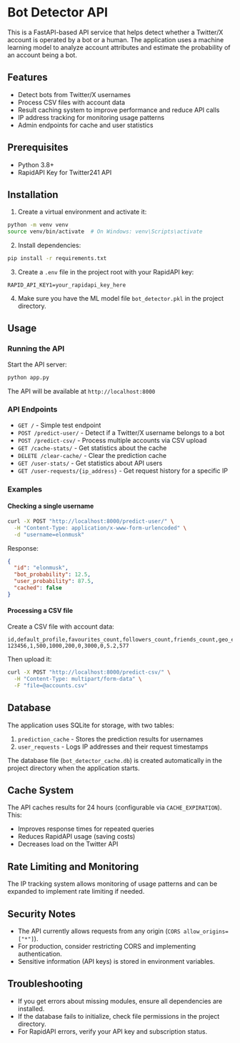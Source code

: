 # Bot Detector API

This is a FastAPI-based API service that helps detect whether a Twitter/X account is operated by a bot or a human. The application uses a machine learning model to analyze account attributes and estimate the probability of an account being a bot.

## Features

- Detect bots from Twitter/X usernames
- Process CSV files with account data
- Result caching system to improve performance and reduce API calls
- IP address tracking for monitoring usage patterns
- Admin endpoints for cache and user statistics

## Prerequisites

- Python 3.8+
- RapidAPI Key for Twitter241 API

## Installation

1. Create a virtual environment and activate it:
```bash
python -m venv venv
source venv/bin/activate  # On Windows: venv\Scripts\activate
```

2. Install dependencies:
```bash
pip install -r requirements.txt
```

3. Create a `.env` file in the project root with your RapidAPI key:
```
RAPID_API_KEY1=your_rapidapi_key_here
```

4. Make sure you have the ML model file `bot_detector.pkl` in the project directory.

## Usage

### Running the API

Start the API server:

```bash
python app.py
```

The API will be available at `http://localhost:8000`

### API Endpoints

- `GET /` - Simple test endpoint
- `POST /predict-user/` - Detect if a Twitter/X username belongs to a bot
- `POST /predict-csv/` - Process multiple accounts via CSV upload
- `GET /cache-stats/` - Get statistics about the cache
- `DELETE /clear-cache/` - Clear the prediction cache
- `GET /user-stats/` - Get statistics about API users
- `GET /user-requests/{ip_address}` - Get request history for a specific IP

### Examples

#### Checking a single username

```bash
curl -X POST "http://localhost:8000/predict-user/" \
  -H "Content-Type: application/x-www-form-urlencoded" \
  -d "username=elonmusk"
```

Response:
```json
{
  "id": "elonmusk",
  "bot_probability": 12.5,
  "user_probability": 87.5,
  "cached": false
}
```

#### Processing a CSV file

Create a CSV file with account data:
```csv
id,default_profile,favourites_count,followers_count,friends_count,geo_enabled,statuses_count,verified,avg_tweets_per_day,account_age_days
123456,1,500,1000,200,0,3000,0,5.2,577
```

Then upload it:
```bash
curl -X POST "http://localhost:8000/predict-csv/" \
  -H "Content-Type: multipart/form-data" \
  -F "file=@accounts.csv"
```

## Database

The application uses SQLite for storage, with two tables:

1. `prediction_cache` - Stores the prediction results for usernames
2. `user_requests` - Logs IP addresses and their request timestamps

The database file (`bot_detector_cache.db`) is created automatically in the project directory when the application starts.

## Cache System

The API caches results for 24 hours (configurable via `CACHE_EXPIRATION`). This:
- Improves response times for repeated queries
- Reduces RapidAPI usage (saving costs)
- Decreases load on the Twitter API

## Rate Limiting and Monitoring

The IP tracking system allows monitoring of usage patterns and can be expanded to implement rate limiting if needed.

## Security Notes

- The API currently allows requests from any origin (`CORS allow_origins=["*"]`).
- For production, consider restricting CORS and implementing authentication.
- Sensitive information (API keys) is stored in environment variables.

## Troubleshooting

- If you get errors about missing modules, ensure all dependencies are installed.
- If the database fails to initialize, check file permissions in the project directory.
- For RapidAPI errors, verify your API key and subscription status.
